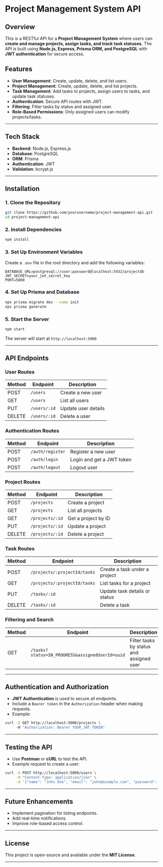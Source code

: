 # Project Management System API

## Overview
This is a RESTful API for a **Project Management System** where users can **create and manage projects, assign tasks, and track task statuses**. The API is built using **Node.js, Express, Prisma ORM, and PostgreSQL** with **JWT authentication** for secure access.

## Features
- **User Management**: Create, update, delete, and list users.
- **Project Management**: Create, update, delete, and list projects.
- **Task Management**: Add tasks to projects, assign users to tasks, and update task statuses.
- **Authentication**: Secure API routes with JWT.
- **Filtering**: Filter tasks by status and assigned user.
- **Role-Based Permissions**: Only assigned users can modify projects/tasks.

---

## Tech Stack
- **Backend**: Node.js, Express.js
- **Database**: PostgreSQL
- **ORM**: Prisma
- **Authentication**: JWT
- **Validation**: bcrypt.js

---

## Installation
### 1. Clone the Repository
```sh
git clone https://github.com/yourusername/project-management-api.git
cd project-management-api
```

### 2. Install Dependencies
```sh
npm install
```

### 3. Set Up Environment Variables
Create a `.env` file in the root directory and add the following variables:
```env
DATABASE_URL=postgresql://user:password@localhost:5432/projectdb
JWT_SECRET=your_jwt_secret_key
PORT=5000
```

### 4. Set Up Prisma and Database
```sh
npx prisma migrate dev --name init
npx prisma generate
```

### 5. Start the Server
```sh
npm start
```
The server will start at `http://localhost:5000`

---

## API Endpoints
### User Routes
| Method | Endpoint | Description |
|--------|---------|-------------|
| POST | `/users` | Create a new user |
| GET | `/users` | List all users |
| PUT | `/users/:id` | Update user details |
| DELETE | `/users/:id` | Delete a user |

### Authentication Routes
| Method | Endpoint | Description |
|--------|---------|-------------|
| POST | `/auth/register` | Register a new user |
| POST | `/auth/login` | Login and get a JWT token |
| POST | `/auth/logout` | Logout user |

### Project Routes
| Method | Endpoint | Description |
|--------|---------|-------------|
| POST | `/projects` | Create a project |
| GET | `/projects` | List all projects |
| GET | `/projects/:id` | Get a project by ID |
| PUT | `/projects/:id` | Update a project |
| DELETE | `/projects/:id` | Delete a project |

### Task Routes
| Method | Endpoint | Description |
|--------|---------|-------------|
| POST | `/projects/:projectId/tasks` | Create a task under a project |
| GET | `/projects/:projectId/tasks` | List tasks for a project |
| PUT | `/tasks/:id` | Update task details or status |
| DELETE | `/tasks/:id` | Delete a task |

### Filtering and Search
| Method | Endpoint | Description |
|--------|---------|-------------|
| GET | `/tasks?status=IN_PROGRESS&assignedUserId=uuid` | Filter tasks by status and assigned user |

---

## Authentication and Authorization
- **JWT Authentication** is used to secure all endpoints.
- Include a `Bearer token` in the `Authorization` header when making requests.
- Example:
```sh
curl -X GET http://localhost:5000/projects \  
     -H "Authorization: Bearer YOUR_JWT_TOKEN"
```

---

## Testing the API
- Use **Postman** or **cURL** to test the API.
- Example request to create a user:
```sh
curl -X POST http://localhost:5000/users \
     -H "Content-Type: application/json" \
     -d '{"name": "John Doe", "email": "john@example.com", "password": "password123"}'
```

---

## Future Enhancements
- Implement pagination for listing endpoints.
- Add real-time notifications.
- Improve role-based access control.

---

## License
This project is open-source and available under the **MIT License**.

---




